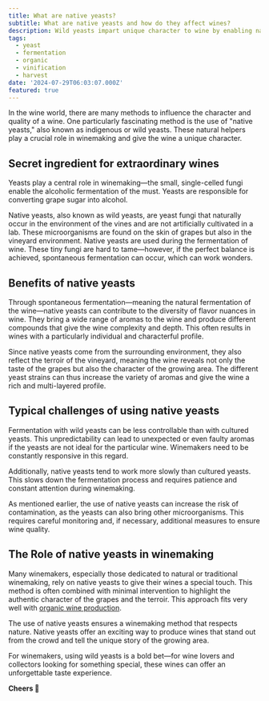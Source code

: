 ```yaml
---
title: What are native yeasts?
subtitle: What are native yeasts and how do they affect wines?
description: Wild yeasts impart unique character to wine by enabling natural fermentation. They bring diverse aromas and reflect the terroir, but with challenges.
tags:
  - yeast
  - fermentation
  - organic
  - vinification
  - harvest
date: '2024-07-29T06:03:07.000Z'
featured: true
---
```


In the wine world, there are many methods to influence the character and quality of a wine. One particularly fascinating method is the use of "native yeasts," also known as indigenous or wild yeasts. These natural helpers play a crucial role in winemaking and give the wine a unique character.

## Secret ingredient for extraordinary wines

Yeasts play a central role in winemaking—the small, single-celled fungi enable the alcoholic fermentation of the must. Yeasts are responsible for converting grape sugar into alcohol.

Native yeasts, also known as wild yeasts, are yeast fungi that naturally occur in the environment of the vines and are not artificially cultivated in a lab. These microorganisms are found on the skin of grapes but also in the vineyard environment. Native yeasts are used during the fermentation of wine. These tiny fungi are hard to tame—however, if the perfect balance is achieved, spontaneous fermentation can occur, which can work wonders.

## Benefits of native yeasts

Through spontaneous fermentation—meaning the natural fermentation of the wine—native yeasts can contribute to the diversity of flavor nuances in wine. They bring a wide range of aromas to the wine and produce different compounds that give the wine complexity and depth. This often results in wines with a particularly individual and characterful profile.

Since native yeasts come from the surrounding environment, they also reflect the terroir of the vineyard, meaning the wine reveals not only the taste of the grapes but also the character of the growing area. The different yeast strains can thus increase the variety of aromas and give the wine a rich and multi-layered profile.

## Typical challenges of using native yeasts

Fermentation with wild yeasts can be less controllable than with cultured yeasts. This unpredictability can lead to unexpected or even faulty aromas if the yeasts are not ideal for the particular wine. Winemakers need to be constantly responsive in this regard.

Additionally, native yeasts tend to work more slowly than cultured yeasts. This slows down the fermentation process and requires patience and constant attention during winemaking.

As mentioned earlier, the use of native yeasts can increase the risk of contamination, as the yeasts can also bring other microorganisms. This requires careful monitoring and, if necessary, additional measures to ensure wine quality.

## The Role of native yeasts in winemaking

Many winemakers, especially those dedicated to natural or traditional winemaking, rely on native yeasts to give their wines a special touch. This method is often combined with minimal intervention to highlight the authentic character of the grapes and the terroir. This approach fits very well with [organic wine production](/en/blog/wines/bio-vs-organic).

The use of native yeasts ensures a winemaking method that respects nature. Native yeasts offer an exciting way to produce wines that stand out from the crowd and tell the unique story of the growing area.

For winemakers, using wild yeasts is a bold bet—for wine lovers and collectors looking for something special, these wines can offer an unforgettable taste experience.

**Cheers 🍷**
